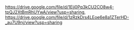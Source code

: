https://drive.google.com/file/d/1Ejj0Pq3kCU2CO8w4-tpQJ2XtBmRhUYwA/view?usp=sharing, https://drive.google.com/file/d/1zRzkDrs4LEoe6e8a1ZTerHD-_au7U9nj/view?usp=sharing